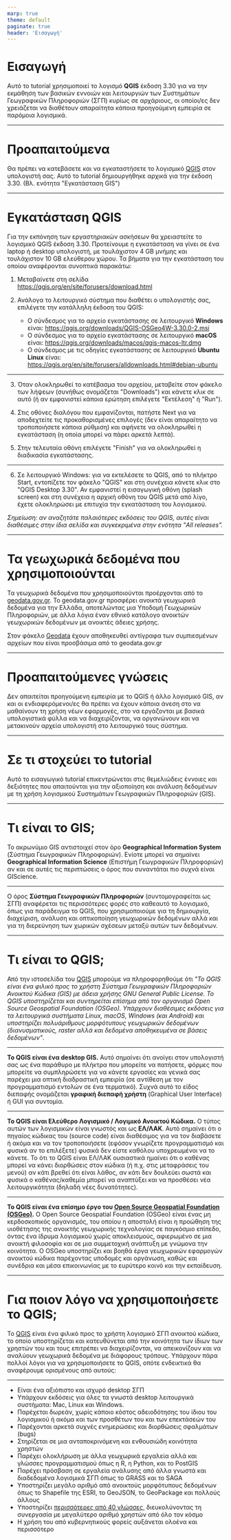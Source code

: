 ```yaml
---
marp: true
theme: default
paginate: true
header: 'Εισαγωγή'
---
```

<style>
  section {
    background-color: #ffcc00;
  }
:root {
    font-size: 25px;
  }
</style>

# Εισαγωγή
Αυτό το tutorial χρησιμοποιεί το λογισμό **QGIS** έκδοση 3.30 για να την εκμάθηση των βασικών εννοιών και λειτουργιών των Συστημάτων Γεωγραφικών Πληροφοριών (ΣΓΠ) κυρίως σε αρχάριους, οι οποίοι/ες δεν χρειάζεται να διαθέτουν απαραίτητα κάποια προηγούμενη εμπειρία σε παρόμοια λογισμικά.

---

# Προαπαιτούμενα
Θα πρέπει να κατεβάσετε και να εγκαταστήσετε το λογισμικό [QGIS](https://qgis.org) στον υπολογιστή σας. Αυτό το tutorial δημιουργήθηκε αρχικά για την έκδοση 3.30. (Βλ. ενότητα "Εγκατάσταση GIS")

---

# Εγκατάσταση QGIS

Για την εκπόνηση των εργαστηριακών ασκήσεων θα χρειαστείτε το λογισμικό QGIS έκδοση 3.30. Προτείνουμε η εγκατάσταση να γίνει σε ένα laptop ή desktop υπολογιστή, με τουλάχιστον 4 GB μνήμης και τουλάχιστον 10 GB ελεύθερου χώρου. Τα βήματα για την εγκατάσταση του οποίου αναφέρονται συνοπτικά παρακάτω:

1. Μεταβαίνετε στη σελίδα https://qgis.org/en/site/forusers/download.html

2. Ανάλογα το λειτουργικό σύστημα που διαθέτει ο υπολογιστής σας, επιλέγετε την κατάλληλη έκδοση του QGIS:
    - Ο σύνδεσμος για το αρχείο εγκατάστασης σε λειτουργικό **Windows** είναι: https://qgis.org/downloads/QGIS-OSGeo4W-3.30.0-2.msi 
    - Ο σύνδεσμος για το αρχείο εγκατάστασης σε λειτουργικό **macOS** είναι: https://qgis.org/downloads/macos/qgis-macos-ltr.dmg 
    - Ο σύνδεσμος με τις οδηγίες εγκατάστασης σε λειτουργικό **Ubuntu Linux** είναι: https://qgis.org/en/site/forusers/alldownloads.html#debian-ubuntu 

---

3. Όταν ολοκληρωθεί το κατέβασμα του αρχείου, μεταβείτε στον φάκελο των λήψεων (συνήθως ονομάζεται "Downloads") και κάνετε κλικ σε αυτό (ή αν εμφανιστεί κάποια ερώτηση επιλέγετε "Εκτέλεση" ή "Run").

4. Στις οθόνες διαλόγου που εμφανίζονται, πατήστε Next για να αποδεχτείτε τις προκαθορισμένες επιλογές (δεν είναι απαραίτητο να τροποποιήσετε κάποια ρύθμιση) και αφήνετε να ολοκληρωθεί η εγκατάσταση (η οποία μπορεί να πάρει αρκετά λεπτά).

5. Στην τελευταία οθόνη επιλέγετε "Finish" για να ολοκληρωθεί η διαδικασία εγκατάστασης.

---

6. Σε λειτουργικό Windows: για να εκτελέσετε το QGIS, από το πλήκτρο Start, εντοπίζετε τον φάκελο "QGIS" και στη συνέχεια κάνετε κλικ στο "QGIS Desktop 3.30". Αν εμφανιστεί η εισαγωγική οθόνη (splash screen) και στη συνέχεια η αρχική οθόνη του QGIS μετά από λίγο, έχετε ολοκληρώσει με επιτυχία την εγκατάσταση του λογισμικού.

*Σημείωση: αν αναζητάτε παλαιότερες εκδόσεις του QGIS, αυτές είναι διαθέσιμες στην ίδια σελίδα και συγκεκριμένα στην ενότητα "All releases".*

---

# Τα γεωχωρικά δεδομένα που χρησιμοποιούνται

Τα γεωχωρικά δεδομένα που χρησιμοποιούνται προέρχονται από το [geodata.gov.gr](https://geodata.gov.gr). To geodata.gov.gr προσφέρει ανοικτά γεωχωρικά δεδομένα για την Ελλάδα, αποτελώντας μια Υποδομή Γεωχωρικών Πληροφοριών, με άλλα λόγια έναν εθνικό κατάλογο ανοικτών γεωχωρικών δεδομένων με ανοικτές άδειες χρήσης.

Στον φάκελο [Geodata](Geodata) έχουν αποθηκευθεί αντίγραφα των συμπιεσμένων αρχείων που είναι προσβάσιμα από το geodata.gov.gr

--- 

# Προαπαιτούμενες γνώσεις

Δεν απαιτείται προηγούμενη εμπειρία με το QGIS ή άλλο λογισμικό GIS, αν και οι ενδιαφερόμενοι/ες θα πρέπει να έχουν κάποια άνεση στο να μαθαίνουν τη χρήση νέων εφαρμογές, στο να εργάζονται με βασικά υπολογιστικά φύλλα και να διαχειρίζονται, να οργανώνουν και να μετακινούν αρχεία υπολογιστή στο λειτουργικό τους σύστημα. 

---

# Σε τι στοχεύει το tutorial

Αυτό το εισαγωγικό tutorial επικεντρώνεται στις θεμελιώδεις έννοιες και δεξιότητες που απαιτούνται για την αξιοποίηση και ανάλυση δεδομένων με τη χρήση λογισμικού  Συστημάτων Γεωγραφικών Πληροφοριών (GIS).

---

# Τι είναι το GIS;

Το ακρωνύμιο GIS αντιστοιχεί στον όρο **Geographical Information System** (Σύστημα Γεωγραφικών Πληροφοριών). Ενίοτε μπορεί να σημαίνει **Geographical Information Science** (Επιστήμη Γεωγραφικών Πληροφοριών) αν και σε αυτές τις περιπτώσεις ο όρος που συναντάται πιο συχνά είναι GIScience.

---

O όρος **Σύστημα Γεωγραφικών Πληροφοριών** (συντομογραφείται ως ΣΓΠ) αναφέρεται τις περισσότερες φορές στο καθεαυτό το λογισμικό, όπως για παράδειγμα το QGIS, που χρησιμοποιούμε για τη δημιουργία, διαχείριση, ανάλυση και οπτικοποίηση γεωχωρικών δεδομένων αλλά και για τη διερεύνηση των χωρικών σχέσεων μεταξύ αυτών των δεδομένων.

---

# Τι είναι το QGIS;
Από την ιστοσελίδα του [QGIS](https://qgis.org) μπορούμε να πληροφορηθούμε ότι *"Το QGIS είναι ένα φιλικό προς το χρήστη Σύστημα Γεωγραφικών Πληροφοριών Ανοικτού Κώδικα (GIS) με άδεια χρήσης GNU General Public License. Το QGIS υποστηρίζεται και συντηρείται επίσημα από τον οργανισμό Open Source Geospatial Foundation (OSGeo). Υπάρχουν διαθέσιμες εκδόσεις για τα λειτουργικά συστήματα Linux, macOS, Windows (και Android) και υποστηρίζει πολυάριθμους μορφότυπους γεωχωρικών δεδομένων (διανυσματικούς, raster αλλά και δεδομένα αποθηκευμένα σε βάσεις δεδομένων"*.

---

**Το QGIS είναι ένα desktop GIS.** Αυτό σημαίνει ότι ανοίγει στον υπολογιστή σας ως ένα παράθυρο με πλήκτρα που μπορείτε να πατήσετε, φόρμες που μπορείτε να συμπληρώσετε για να κάνετε εργασίες και γενικά σας παρέχει μια οπτική διαδραστική εμπειρία (σε αντίθεση με τον προγραμματισμό  εντολών σε ένα τερματικό). Συχνά αυτό το είδος διεπαφής ονομάζεται **γραφική διεπαφή χρήστη** (Graphical User Interface) ή GUI για συντομία.

---

**Το QGIS είναι Ελεύθερο Λογισμικό / Λογιμικό Ανοικτού Κώδικα.** Ο τύπος αυτών των λογισμικών είναι γνωστός και ως **ΕΛ/ΛΑΚ**. Αυτό σημαίνει ότι ο πηγαίος κώδικας του (source code) είναι διαθέσιμος για να τον διαβάσετε ή ακόμα και να τον τροποποιήσετε (εφόσον γνωρίζετε προγραμματισμό και φυσικά αν το επιλέξετε) φυσικά δεν είστε καθόλου υποχρεωμένοι να το κάνετε. Το ότι το QGIS είναι ΕΛ/ΛΑΚ ουσιαστικά ημαίνει ότι ο καθένας μπορεί να κάνει διορθώσεις στον κώδικα (ή π.χ. στις μεταφράσεις του μενού) αν κάτι βρεθεί ότι είναι λάθος, αν κάτι δεν δουλεύει σωστά και φυσικά ο καθένας/καθεμία μπορεί να αναπτύξει και να προσθέσει νέα λειτουργικότητα (δηλαδή νέες δυνατότητες). 

---

**Το QGIS είναι ένα επίσημο έργο του [Open Source Geospatial Foundation (OSGeo)](https://www.osgeo.org/).** Ο Open Source Geospatial Foundation (OSGeo) είναι ένας μη κερδοσκοπικός οργανισμός, του οποίου η αποστολή είναι η προώθηση της υιοθέτησης της ανοικτής γεωχωρικής τεχνολογίας σε παγκόσμιο επίπεδο, όντας ένα ίδρυμα λογισμικού χωρίς αποκλεισμούς, αφιερωμένο σε μια ανοικτή φιλοσοφία και σε μια συμμετοχική ανάπτυξη με γνώμονα την κοινότητα. Ο OSGeo υποστηρίζει και βοηθά έργα γεωχωρικών εφαρμογών ανοικτού κώδικα παρέχοντας υποδομές και οργάνωση, καθώς και συνέδρια και μέσα επικοινωνίας με το ευρύτερο κοινό και την εκπαίδευση.

---

# Για ποιον λόγο να χρησιμοποιήσετε το QGIS;

Το [QGIS](https://www.qgis.org) είναι ένα φιλικό προς το χρήστη λογισμικό ΣΓΠ ανοικτού κώδικα, το οποίο υποστηρίζεται και κατευθύνεται από την κοινότητα των ίδιων των χρηστών του και τους επιτρέπει να διαχειρίζονται, να απεικονίζουν και να αναλύουν γεωχωρικά δεδομένα με διάφορους τρόπους. Υπάρχουν πάρα πολλοί λόγοι για να χρησιμοποιήσετε το QGIS, οπότε ενδεικτικά θα αναφέρουμε ορισμένους από αυτούς: 

---

- Είναι ένα αξιόπιστο και ισχυρό desktop ΣΓΠ
- Υπάρχουν εκδόσεις για όλες τα γνωστά desktop λειτουργικά συστήματα: Mac, Linux και Windows.
- Παρέχεται δωρεάν, χωρίς κάποιο κόστος αδειοδότησης του ίδιου του λογισμικού ή ακόμα και των προσθέτων του και των επεκτάσεών του
- Παρέχονται αρκετά συχνές ενημερώσεις και διορθώσεις σφαλμάτων (bugs)
- Στηρίζεται σε μια ανταποκρινόμενη και ενθουσιώδη κοινότητα χρηστών
- Παρέχει ολοκλήρωση με άλλα γεωχωρικά εργαλεία αλλά και γλώσσες προγραμματισμού όπως η R, η Python, και το PostGIS
- Παρέχει πρόσβαση σε εργαλεία ανάλυσης από άλλα γνωστά και διαδεδομένα λογισμικά ΣΓΠ όπως το GRASS και το SAGA
- Υποστηρίζει μεγάλο αριθμό από ανοικτούς μορφότυπους δεδομένων όπως το Shapefile της ESRI, το GeoJSON, το GeoPackage και πολλούς άλλους
- Υποστηρίζει [περισσότερες από 40 γλώσσες](https://www.qgis.org/en/site/getinvolved/translate.html), διευκολύνοντας τη συνεργασία με μεγαλύτερο αριθμό χρηστών από όλο τον κόσμο
- Η χρήση του  από κυβερνητικούς φορείς αυξάνεται ολοένα και περισσότερο




